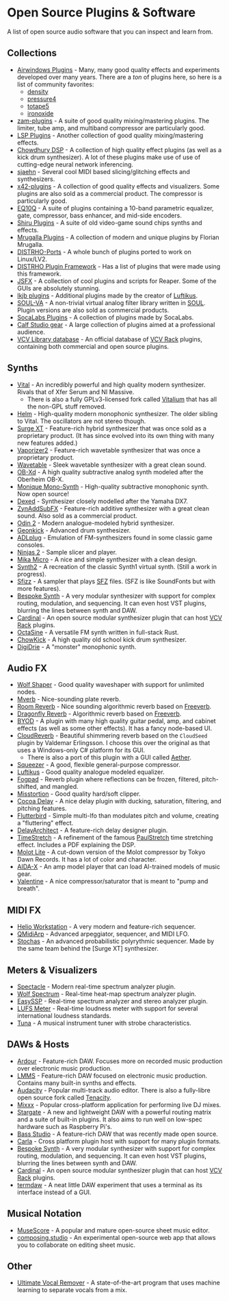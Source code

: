 # Open Source Plugins & Software
A list of open source audio software that you can inspect and learn from.

## Collections
- [Airwindows Plugins](https://github.com/airwindows/airwindows/tree/master/plugins) - Many, many good quality effects and experiments developed over many years.
  There are a *ton* of plugins here, so here is a list of community favorites:
  - [density](https://github.com/airwindows/airwindows/tree/master/plugins/LinuxVST/src/Density)
  - [pressure4](https://github.com/airwindows/airwindows/tree/master/plugins/LinuxVST/src/Pressure4)
  - [totape5](https://github.com/airwindows/airwindows/tree/master/plugins/LinuxVST/src/ToTape5)
  - [ironoxide](https://github.com/airwindows/airwindows/tree/master/plugins/LinuxVST/src/IronOxide5)
- [zam-plugins](https://github.com/zamaudio/zam-plugins) - A suite of good quality mixing/mastering plugins. The limiter, tube amp, and multiband compressor are particularly good.
- [LSP Plugins](https://github.com/sadko4u/lsp-plugins) - Another collection of good quality mixing/mastering effects.
- [Chowdhury DSP](https://github.com/Chowdhury-DSP) - A collection of high quality effect plugins (as well as a kick drum synthesizer). A lot of these plugins make use of use of cutting-edge neural network inferencing.
- [sjaehn](https://github.com/sjaehn?tab=repositories) - Several cool MIDI based slicing/glitching effects and synthesizers.
- [x42-plugins](https://github.com/x42/x42-plugins) - A collection of good quality effects and visualizers. Some plugins are also sold as a commercial product. The compressor is particularly good.
- [EQ10Q](http://eq10q.sourceforge.net/) - A suite of plugins containing a 10-band parametric equalizer, gate, compressor, bass enhancer, and mid-side encoders.
- [Shiru Plugins](https://github.com/linuxmao-org/shiru-plugins) - A suite of old video-game sound chips synths and effects.
- [Mrugalla Plugins](https://github.com/Mrugalla) - A collection of modern and unique plugins by Florian Mrugalla.
- [DISTRHO-Ports](https://github.com/DISTRHO/DISTRHO-Ports) - A whole bunch of plugins ported to work on Linux/LV2.
- [DISTRHO Plugin Framework](https://github.com/DISTRHO/DPF) - Has a list of plugins that were made using this framework.
- [JSFX](https://github.com/JoepVanlier/JSFX) - A collection of cool plugins and scripts for Reaper. Some of the GUIs are absolutely stunning.
- [lkjb plugins](https://github.com/lkjbdsp/lkjb-plugins) - Additional plugins made by the creator of [Luftikus].
- [SOUL-VA](https://github.com/thezhe/SOUL-VA) - A non-trivial virtual analog filter library written in [SOUL](https://github.com/soul-lang/SOUL). Plugin versions are also sold as commercial products.
- [SocaLabs Plugins](https://github.com/FigBug/SocaLabs) - A collection of plugins made by SocaLabs.
- [Calf Studio gear](https://github.com/calf-studio-gear/calf) - A large collection of plugins aimed at a professional audience.
- [VCV Library database](https://github.com/VCVRack/library) - An official database of [VCV Rack] plugins, containing both commercial and open source plugins.

## Synths
- [Vital](https://github.com/mtytel/vital) - An incredibly powerful and high quality modern synthesizer. Rivals that of Xfer Serum and NI Massive.
  - There is also a fully GPLv3-licensed fork called [Vitalium](https://github.com/DISTRHO/DISTRHO-Ports/tree/master/ports-juce6/vitalium) that has all the non-GPL stuff removed.
- [Helm](https://github.com/mtytel/helm) - High-quality modern monophonic synthesizer. The older sibling to Vital. The oscillators are not stereo though.
- [Surge XT](https://github.com/surge-synthesizer/surge) - Feature-rich hybrid synthesizer that was once sold as a proprietary product. (It has since evolved into its own thing with many new features added.)
- [Vaporizer2](https://github.com/VASTDynamics/Vaporizer2) - Feature-rich wavetable synthesizer that was once a proprietary product.
- [Wavetable](https://github.com/FigBug/Wavetable) - Sleek wavetable synthesizer with a great clean sound.
- [OB-Xd](https://github.com/reales/OB-Xd) - A high quality subtractive analog synth modeled after the Oberheim OB-X.
- [Monique Mono-Synth](https://github.com/surge-synthesizer/monique-monosynth) - High-quality subtractive monophonic synth. Now open source!
- [Dexed](https://github.com/asb2m10/dexed) - Synthesizer closely modelled after the Yamaha DX7.
- [ZynAddSubFX](https://github.com/zynaddsubfx/zynaddsubfx) - Feature-rich additive synthesizer with a great clean sound. Also sold as a commercial product.
- [Odin 2](https://github.com/TheWaveWarden/odin2) - Modern analogue-modeled hybrid synthesizer.
- [Geonkick](https://github.com/iurie-sw/geonkick) - Advanced drum synthesizer.
- [ADLplug](https://github.com/jpcima/ADLplug) - Emulation of FM-synthesizers found in some classic game consoles.
- [Ninjas 2](https://github.com/clearly-broken-software/ninjas2) - Sample slicer and player.
- [Mika Micro](https://github.com/tesselode/mika-micro) - A nice and simple synthesizer with a clean design.
- [Synth2](https://github.com/klknn/synth2) - A recreation of the classic Synth1 virtual synth. (Still a work in progress).
- [Sfizz](https://github.com/sfztools/sfizz) - A sampler that plays [SFZ](https://sfzformat.com/) files. (SFZ is like SoundFonts but with more features).
- [Bespoke Synth] - A very modular synthesizer with support for complex routing, modulation, and sequencing. It can even host VST plugins, blurring the lines between synth and DAW.
- [Cardinal] - An open source modular synthesizer plugin that can host [VCV Rack] plugins.
- [OctaSine](https://github.com/greatest-ape/OctaSine) - A versatile FM synth written in full-stack Rust.
- [ChowKick](https://github.com/Chowdhury-DSP/ChowKick) - A high quality old school kick drum synthesizer.
- [DigiDrie](https://github.com/magnetophon/DigiDrie) - A "monster" monophonic synth.

## Audio FX
- [Wolf Shaper](https://github.com/pdesaulniers/wolf-shaper) - Good quality waveshaper with support for unlimited nodes.
- [Mverb](https://github.com/DISTRHO/MVerb) - Nice-sounding plate reverb.
- [Room Reverb](https://github.com/cvde/RoomReverb) - Nice sounding algorithmic reverb based on [Freeverb].
- [Dragonfly Reverb](https://github.com/michaelwillis/dragonfly-reverb) - Algorithmic reverb based on [Freeverb].
- [BYOD](https://github.com/Chowdhury-DSP/BYOD) - A plugin with many high quality guitar pedal, amp, and cabinet effects (as well as some other effects). It has a fancy node-based UI.
- [CloudReverb](https://github.com/xunil-cloud/CloudReverb) - Beautiful shimmering reverb based on the `CloudSeed` plugin by Valdemar Erlingsson. I choose this over the original as that uses a Windows-only C# platform for its GUI.
  - There is also a port of this plugin with a GUI called [Aether](https://github.com/Dougal-s/Aether).
- [Squeezer](https://github.com/mzuther/Squeezer) - A good, flexible general-purpose compressor.
- [Luftikus] - Good quality analogue modeled equalizer.
- [Fogpad](https://github.com/linuxmao-org/fogpad-port) - Reverb plugin where reflections can be frozen, filtered, pitch-shifted, and mangled.
- [Misstortion](https://github.com/nimbletools/misstortion1) - Good quality hard/soft clipper.
- [Cocoa Delay](https://github.com/tesselode/cocoa-delay) - A nice delay plugin with ducking, saturation, filtering, and pitching features.
- [Flutterbird](https://github.com/tesselode/flutterbird) - Simple multi-lfo than modulates pitch and volume, creating a "fluttering" effect.
- [DelayArchitect](https://github.com/jpcima/DelayArchitect) - A feature-rich delay designer plugin.
- [TimeStretch](https://github.com/spluta/TimeStretch) - A refinement of the famous [PaulStretch](http://hypermammut.sourceforge.net/paulstretch) time stretching effect. Includes a PDF explaining the DSP.
- [Molot Lite](https://github.com/magnetophon/molot-lite) - A cut-down version of the Molot compressor by Tokyo Dawn Records. It has a lot of color and character.
- [AIDA-X](https://github.com/AidaDSP/AIDA-X) - An amp model player that can load AI-trained models of music gear.
- [Valentine](https://github.com/tote-bag-labs/valentine) - A nice compressor/saturator that is meant to "pump and breath".

## MIDI FX
- [Helio Workstation](https://github.com/helio-fm/helio-workstation) - A very modern and feature-rich sequencer.
- [QMidiArp](https://github.com/emuse/qmidiarp) - Advanced arpeggiator, sequencer, and MIDI LFO.
- [Stochas](https://github.com/surge-synthesizer/stochas) - An advanced probabilistic polyrythmic sequencer. Made by the same team behind the [Surge XT] synthesizer.

## Meters & Visualizers
- [Spectacle](https://github.com/jpcima/spectacle) - Modern real-time spectrum analyzer plugin.
- [Wolf Spectrum](https://github.com/pdesaulniers/wolf-spectrum) - Real-time heat-map spectrum analyzer plugin.
- [EasySSP](https://github.com/automatl/audio-dsp-multi-visualize/) - Real-time spectrum analyzer and stereo analyzer plugin.
- [LUFS Meter](https://github.com/klangfreund/LUFSMeter) - Real-time loudness meter with support for several international loudness standards.
- [Tuna](https://github.com/x42/tuna.lv2) - A musical instrument tuner with strobe characteristics.

## DAWs & Hosts
- [Ardour](https://ardour.org/) - Feature-rich DAW. Focuses more on recorded music production over electronic music production.
- [LMMS](https://github.com/LMMS/lmms) - Feature-rich DAW focused on electronic music production. Contains many built-in synths and effects.
- [Audacity](https://github.com/audacity/audacity) - Popular multi-track audio editor. There is also a fully-libre open source fork called [Tenacity](https://github.com/tenacityteam/tenacity).
- [Mixxx](https://github.com/mixxxdj/mixxx) - Popular cross-platform application for performing live DJ mixes.
- [Stargate](https://github.com/stargatedaw/stargate) - A new and lightweight DAW with a powerful routing matrix and a suite of built-in plugins. It also aims to run well on low-spec hardware such as Raspberry Pi's.
- [Bass Studio](https://github.com/nidefawl/bass-studio) - A feature-rich DAW that was recently made open source.
- [Carla](https://kx.studio/Applications:Carla) - Cross platform plugin host with support for many plugin formats.
- [Bespoke Synth] - A very modular synthesizer with support for complex routing, modulation, and sequencing. It can even host VST plugins, blurring the lines between synth and DAW.
- [Cardinal] - An open source modular synthesizer plugin that can host [VCV Rack] plugins.
- [termdaw](https://github.com/ocdy1001/termdaw) - A neat little DAW experiment that uses a terminal as its interface instead of a GUI.

## Musical Notation
- [MuseScore](https://musescore.org) - A popular and mature open-source sheet music editor.
- [composing.studio](https://github.com/ekzhang/composing.studio) - An experimental open-source web app that allows you to collaborate on editing sheet music.

## Other
- [Ultimate Vocal Remover](https://github.com/Anjok07/ultimatevocalremovergui) - A state-of-the-art program that uses machine learning to separate vocals from a mix.

[Luftikus]: https://github.com/lkjbdsp/lkjb-plugins/tree/master/Luftikus
[Bespoke Synth]: https://github.com/BespokeSynth/BespokeSynth
[Cardinal]: https://github.com/DISTRHO/Cardinal
[VCV Rack]: https://vcvrack.com/
[Freeverb]: https://ccrma.stanford.edu/~jos/pasp/Freeverb.html
